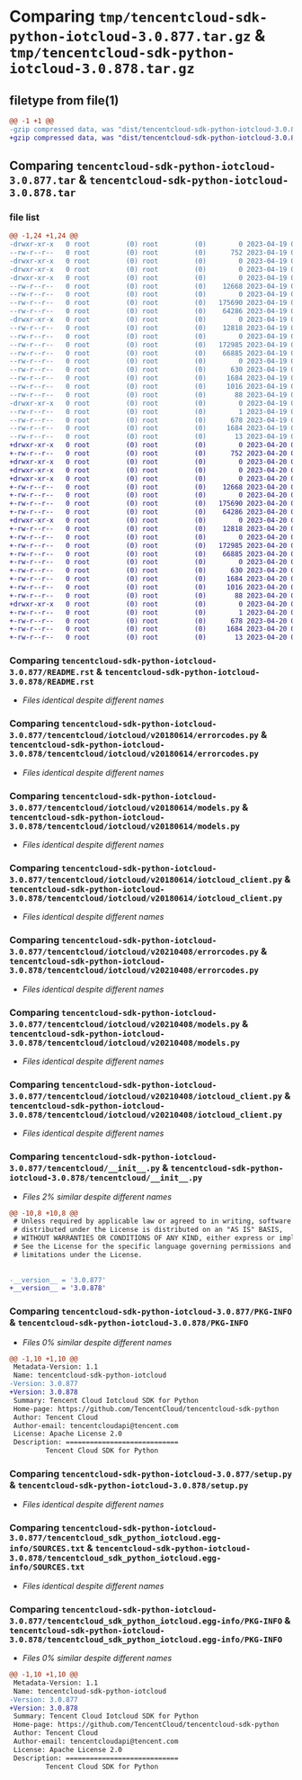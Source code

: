 # Comparing `tmp/tencentcloud-sdk-python-iotcloud-3.0.877.tar.gz` & `tmp/tencentcloud-sdk-python-iotcloud-3.0.878.tar.gz`

## filetype from file(1)

```diff
@@ -1 +1 @@
-gzip compressed data, was "dist/tencentcloud-sdk-python-iotcloud-3.0.877.tar", last modified: Wed Apr 19 09:19:20 2023, max compression
+gzip compressed data, was "dist/tencentcloud-sdk-python-iotcloud-3.0.878.tar", last modified: Thu Apr 20 00:34:54 2023, max compression
```

## Comparing `tencentcloud-sdk-python-iotcloud-3.0.877.tar` & `tencentcloud-sdk-python-iotcloud-3.0.878.tar`

### file list

```diff
@@ -1,24 +1,24 @@
-drwxr-xr-x   0 root         (0) root         (0)        0 2023-04-19 09:19:20.000000 tencentcloud-sdk-python-iotcloud-3.0.877/
--rw-r--r--   0 root         (0) root         (0)      752 2023-04-19 09:19:20.000000 tencentcloud-sdk-python-iotcloud-3.0.877/README.rst
-drwxr-xr-x   0 root         (0) root         (0)        0 2023-04-19 09:19:20.000000 tencentcloud-sdk-python-iotcloud-3.0.877/tencentcloud/
-drwxr-xr-x   0 root         (0) root         (0)        0 2023-04-19 09:19:20.000000 tencentcloud-sdk-python-iotcloud-3.0.877/tencentcloud/iotcloud/
-drwxr-xr-x   0 root         (0) root         (0)        0 2023-04-19 09:19:20.000000 tencentcloud-sdk-python-iotcloud-3.0.877/tencentcloud/iotcloud/v20180614/
--rw-r--r--   0 root         (0) root         (0)    12668 2023-04-19 09:19:20.000000 tencentcloud-sdk-python-iotcloud-3.0.877/tencentcloud/iotcloud/v20180614/errorcodes.py
--rw-r--r--   0 root         (0) root         (0)        0 2023-04-19 09:19:20.000000 tencentcloud-sdk-python-iotcloud-3.0.877/tencentcloud/iotcloud/v20180614/__init__.py
--rw-r--r--   0 root         (0) root         (0)   175690 2023-04-19 09:19:20.000000 tencentcloud-sdk-python-iotcloud-3.0.877/tencentcloud/iotcloud/v20180614/models.py
--rw-r--r--   0 root         (0) root         (0)    64286 2023-04-19 09:19:20.000000 tencentcloud-sdk-python-iotcloud-3.0.877/tencentcloud/iotcloud/v20180614/iotcloud_client.py
-drwxr-xr-x   0 root         (0) root         (0)        0 2023-04-19 09:19:20.000000 tencentcloud-sdk-python-iotcloud-3.0.877/tencentcloud/iotcloud/v20210408/
--rw-r--r--   0 root         (0) root         (0)    12818 2023-04-19 09:19:20.000000 tencentcloud-sdk-python-iotcloud-3.0.877/tencentcloud/iotcloud/v20210408/errorcodes.py
--rw-r--r--   0 root         (0) root         (0)        0 2023-04-19 09:19:20.000000 tencentcloud-sdk-python-iotcloud-3.0.877/tencentcloud/iotcloud/v20210408/__init__.py
--rw-r--r--   0 root         (0) root         (0)   172985 2023-04-19 09:19:20.000000 tencentcloud-sdk-python-iotcloud-3.0.877/tencentcloud/iotcloud/v20210408/models.py
--rw-r--r--   0 root         (0) root         (0)    66885 2023-04-19 09:19:20.000000 tencentcloud-sdk-python-iotcloud-3.0.877/tencentcloud/iotcloud/v20210408/iotcloud_client.py
--rw-r--r--   0 root         (0) root         (0)        0 2023-04-19 09:19:20.000000 tencentcloud-sdk-python-iotcloud-3.0.877/tencentcloud/iotcloud/__init__.py
--rw-r--r--   0 root         (0) root         (0)      630 2023-04-19 09:19:20.000000 tencentcloud-sdk-python-iotcloud-3.0.877/tencentcloud/__init__.py
--rw-r--r--   0 root         (0) root         (0)     1684 2023-04-19 09:19:20.000000 tencentcloud-sdk-python-iotcloud-3.0.877/PKG-INFO
--rw-r--r--   0 root         (0) root         (0)     1016 2023-04-19 09:19:20.000000 tencentcloud-sdk-python-iotcloud-3.0.877/setup.py
--rw-r--r--   0 root         (0) root         (0)       88 2023-04-19 09:19:20.000000 tencentcloud-sdk-python-iotcloud-3.0.877/setup.cfg
-drwxr-xr-x   0 root         (0) root         (0)        0 2023-04-19 09:19:20.000000 tencentcloud-sdk-python-iotcloud-3.0.877/tencentcloud_sdk_python_iotcloud.egg-info/
--rw-r--r--   0 root         (0) root         (0)        1 2023-04-19 09:19:20.000000 tencentcloud-sdk-python-iotcloud-3.0.877/tencentcloud_sdk_python_iotcloud.egg-info/dependency_links.txt
--rw-r--r--   0 root         (0) root         (0)      678 2023-04-19 09:19:20.000000 tencentcloud-sdk-python-iotcloud-3.0.877/tencentcloud_sdk_python_iotcloud.egg-info/SOURCES.txt
--rw-r--r--   0 root         (0) root         (0)     1684 2023-04-19 09:19:20.000000 tencentcloud-sdk-python-iotcloud-3.0.877/tencentcloud_sdk_python_iotcloud.egg-info/PKG-INFO
--rw-r--r--   0 root         (0) root         (0)       13 2023-04-19 09:19:20.000000 tencentcloud-sdk-python-iotcloud-3.0.877/tencentcloud_sdk_python_iotcloud.egg-info/top_level.txt
+drwxr-xr-x   0 root         (0) root         (0)        0 2023-04-20 00:34:54.000000 tencentcloud-sdk-python-iotcloud-3.0.878/
+-rw-r--r--   0 root         (0) root         (0)      752 2023-04-20 00:34:54.000000 tencentcloud-sdk-python-iotcloud-3.0.878/README.rst
+drwxr-xr-x   0 root         (0) root         (0)        0 2023-04-20 00:34:54.000000 tencentcloud-sdk-python-iotcloud-3.0.878/tencentcloud/
+drwxr-xr-x   0 root         (0) root         (0)        0 2023-04-20 00:34:54.000000 tencentcloud-sdk-python-iotcloud-3.0.878/tencentcloud/iotcloud/
+drwxr-xr-x   0 root         (0) root         (0)        0 2023-04-20 00:34:54.000000 tencentcloud-sdk-python-iotcloud-3.0.878/tencentcloud/iotcloud/v20180614/
+-rw-r--r--   0 root         (0) root         (0)    12668 2023-04-20 00:34:54.000000 tencentcloud-sdk-python-iotcloud-3.0.878/tencentcloud/iotcloud/v20180614/errorcodes.py
+-rw-r--r--   0 root         (0) root         (0)        0 2023-04-20 00:34:54.000000 tencentcloud-sdk-python-iotcloud-3.0.878/tencentcloud/iotcloud/v20180614/__init__.py
+-rw-r--r--   0 root         (0) root         (0)   175690 2023-04-20 00:34:54.000000 tencentcloud-sdk-python-iotcloud-3.0.878/tencentcloud/iotcloud/v20180614/models.py
+-rw-r--r--   0 root         (0) root         (0)    64286 2023-04-20 00:34:54.000000 tencentcloud-sdk-python-iotcloud-3.0.878/tencentcloud/iotcloud/v20180614/iotcloud_client.py
+drwxr-xr-x   0 root         (0) root         (0)        0 2023-04-20 00:34:54.000000 tencentcloud-sdk-python-iotcloud-3.0.878/tencentcloud/iotcloud/v20210408/
+-rw-r--r--   0 root         (0) root         (0)    12818 2023-04-20 00:34:54.000000 tencentcloud-sdk-python-iotcloud-3.0.878/tencentcloud/iotcloud/v20210408/errorcodes.py
+-rw-r--r--   0 root         (0) root         (0)        0 2023-04-20 00:34:54.000000 tencentcloud-sdk-python-iotcloud-3.0.878/tencentcloud/iotcloud/v20210408/__init__.py
+-rw-r--r--   0 root         (0) root         (0)   172985 2023-04-20 00:34:54.000000 tencentcloud-sdk-python-iotcloud-3.0.878/tencentcloud/iotcloud/v20210408/models.py
+-rw-r--r--   0 root         (0) root         (0)    66885 2023-04-20 00:34:54.000000 tencentcloud-sdk-python-iotcloud-3.0.878/tencentcloud/iotcloud/v20210408/iotcloud_client.py
+-rw-r--r--   0 root         (0) root         (0)        0 2023-04-20 00:34:54.000000 tencentcloud-sdk-python-iotcloud-3.0.878/tencentcloud/iotcloud/__init__.py
+-rw-r--r--   0 root         (0) root         (0)      630 2023-04-20 00:34:54.000000 tencentcloud-sdk-python-iotcloud-3.0.878/tencentcloud/__init__.py
+-rw-r--r--   0 root         (0) root         (0)     1684 2023-04-20 00:34:54.000000 tencentcloud-sdk-python-iotcloud-3.0.878/PKG-INFO
+-rw-r--r--   0 root         (0) root         (0)     1016 2023-04-20 00:34:54.000000 tencentcloud-sdk-python-iotcloud-3.0.878/setup.py
+-rw-r--r--   0 root         (0) root         (0)       88 2023-04-20 00:34:54.000000 tencentcloud-sdk-python-iotcloud-3.0.878/setup.cfg
+drwxr-xr-x   0 root         (0) root         (0)        0 2023-04-20 00:34:54.000000 tencentcloud-sdk-python-iotcloud-3.0.878/tencentcloud_sdk_python_iotcloud.egg-info/
+-rw-r--r--   0 root         (0) root         (0)        1 2023-04-20 00:34:54.000000 tencentcloud-sdk-python-iotcloud-3.0.878/tencentcloud_sdk_python_iotcloud.egg-info/dependency_links.txt
+-rw-r--r--   0 root         (0) root         (0)      678 2023-04-20 00:34:54.000000 tencentcloud-sdk-python-iotcloud-3.0.878/tencentcloud_sdk_python_iotcloud.egg-info/SOURCES.txt
+-rw-r--r--   0 root         (0) root         (0)     1684 2023-04-20 00:34:54.000000 tencentcloud-sdk-python-iotcloud-3.0.878/tencentcloud_sdk_python_iotcloud.egg-info/PKG-INFO
+-rw-r--r--   0 root         (0) root         (0)       13 2023-04-20 00:34:54.000000 tencentcloud-sdk-python-iotcloud-3.0.878/tencentcloud_sdk_python_iotcloud.egg-info/top_level.txt
```

### Comparing `tencentcloud-sdk-python-iotcloud-3.0.877/README.rst` & `tencentcloud-sdk-python-iotcloud-3.0.878/README.rst`

 * *Files identical despite different names*

### Comparing `tencentcloud-sdk-python-iotcloud-3.0.877/tencentcloud/iotcloud/v20180614/errorcodes.py` & `tencentcloud-sdk-python-iotcloud-3.0.878/tencentcloud/iotcloud/v20180614/errorcodes.py`

 * *Files identical despite different names*

### Comparing `tencentcloud-sdk-python-iotcloud-3.0.877/tencentcloud/iotcloud/v20180614/models.py` & `tencentcloud-sdk-python-iotcloud-3.0.878/tencentcloud/iotcloud/v20180614/models.py`

 * *Files identical despite different names*

### Comparing `tencentcloud-sdk-python-iotcloud-3.0.877/tencentcloud/iotcloud/v20180614/iotcloud_client.py` & `tencentcloud-sdk-python-iotcloud-3.0.878/tencentcloud/iotcloud/v20180614/iotcloud_client.py`

 * *Files identical despite different names*

### Comparing `tencentcloud-sdk-python-iotcloud-3.0.877/tencentcloud/iotcloud/v20210408/errorcodes.py` & `tencentcloud-sdk-python-iotcloud-3.0.878/tencentcloud/iotcloud/v20210408/errorcodes.py`

 * *Files identical despite different names*

### Comparing `tencentcloud-sdk-python-iotcloud-3.0.877/tencentcloud/iotcloud/v20210408/models.py` & `tencentcloud-sdk-python-iotcloud-3.0.878/tencentcloud/iotcloud/v20210408/models.py`

 * *Files identical despite different names*

### Comparing `tencentcloud-sdk-python-iotcloud-3.0.877/tencentcloud/iotcloud/v20210408/iotcloud_client.py` & `tencentcloud-sdk-python-iotcloud-3.0.878/tencentcloud/iotcloud/v20210408/iotcloud_client.py`

 * *Files identical despite different names*

### Comparing `tencentcloud-sdk-python-iotcloud-3.0.877/tencentcloud/__init__.py` & `tencentcloud-sdk-python-iotcloud-3.0.878/tencentcloud/__init__.py`

 * *Files 2% similar despite different names*

```diff
@@ -10,8 +10,8 @@
 # Unless required by applicable law or agreed to in writing, software
 # distributed under the License is distributed on an "AS IS" BASIS,
 # WITHOUT WARRANTIES OR CONDITIONS OF ANY KIND, either express or implied.
 # See the License for the specific language governing permissions and
 # limitations under the License.
 
 
-__version__ = '3.0.877'
+__version__ = '3.0.878'
```

### Comparing `tencentcloud-sdk-python-iotcloud-3.0.877/PKG-INFO` & `tencentcloud-sdk-python-iotcloud-3.0.878/PKG-INFO`

 * *Files 0% similar despite different names*

```diff
@@ -1,10 +1,10 @@
 Metadata-Version: 1.1
 Name: tencentcloud-sdk-python-iotcloud
-Version: 3.0.877
+Version: 3.0.878
 Summary: Tencent Cloud Iotcloud SDK for Python
 Home-page: https://github.com/TencentCloud/tencentcloud-sdk-python
 Author: Tencent Cloud
 Author-email: tencentcloudapi@tencent.com
 License: Apache License 2.0
 Description: ============================
         Tencent Cloud SDK for Python
```

### Comparing `tencentcloud-sdk-python-iotcloud-3.0.877/setup.py` & `tencentcloud-sdk-python-iotcloud-3.0.878/setup.py`

 * *Files identical despite different names*

### Comparing `tencentcloud-sdk-python-iotcloud-3.0.877/tencentcloud_sdk_python_iotcloud.egg-info/SOURCES.txt` & `tencentcloud-sdk-python-iotcloud-3.0.878/tencentcloud_sdk_python_iotcloud.egg-info/SOURCES.txt`

 * *Files identical despite different names*

### Comparing `tencentcloud-sdk-python-iotcloud-3.0.877/tencentcloud_sdk_python_iotcloud.egg-info/PKG-INFO` & `tencentcloud-sdk-python-iotcloud-3.0.878/tencentcloud_sdk_python_iotcloud.egg-info/PKG-INFO`

 * *Files 0% similar despite different names*

```diff
@@ -1,10 +1,10 @@
 Metadata-Version: 1.1
 Name: tencentcloud-sdk-python-iotcloud
-Version: 3.0.877
+Version: 3.0.878
 Summary: Tencent Cloud Iotcloud SDK for Python
 Home-page: https://github.com/TencentCloud/tencentcloud-sdk-python
 Author: Tencent Cloud
 Author-email: tencentcloudapi@tencent.com
 License: Apache License 2.0
 Description: ============================
         Tencent Cloud SDK for Python
```

